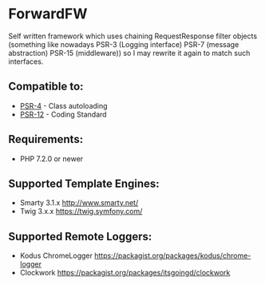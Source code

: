 ForwardFW
=========

Self written framework which uses chaining RequestResponse filter objects (something like nowadays PSR-3 (Logging
interface) PSR-7 (message abstraction) PSR-15 (middleware)) so I may rewrite it again to match such interfaces.

Compatible to:
--------------

- [PSR-4](http://www.php-fig.org/psr/psr-4/) - Class autoloading
- [PSR-12](http://www.php-fig.org/psr/psr-12/) - Coding Standard

Requirements:
-------------

- PHP 7.2.0 or newer

Supported Template Engines:
---------------------------

- Smarty 3.1.x http://www.smarty.net/
- Twig 3.x.x https://twig.symfony.com/

Supported Remote Loggers:
-------------------------

- Kodus ChromeLogger https://packagist.org/packages/kodus/chrome-logger
- Clockwork https://packagist.org/packages/itsgoingd/clockwork
